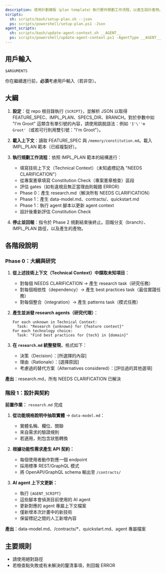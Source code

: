 ```yaml
---
description: 使用計劃模板（plan template）執行實作規劃工作流程，以產生設計產物。
scripts:
  sh: scripts/bash/setup-plan.sh --json
  ps: scripts/powershell/setup-plan.ps1 -Json
agent_scripts:
  sh: scripts/bash/update-agent-context.sh __AGENT__
  ps: scripts/powershell/update-agent-context.ps1 -AgentType __AGENT__
---
```


## 用戶輸入

```text
$ARGUMENTS
```

你在繼續進行前，**必須**考慮用戶輸入（若非空）。

## 大綱

1. **設定**：從 repo 根目錄執行 `{SCRIPT}`，並解析 JSON 以取得 FEATURE_SPEC、IMPL_PLAN、SPECS_DIR、BRANCH。對於參數中如 "I'm Groot" 這類含有單引號的內容，請使用跳脫語法：例如 `'I'\''m Groot'`（或若可行則用雙引號："I'm Groot"）。

2. **載入上下文**：讀取 FEATURE_SPEC 與 `/memory/constitution.md`。載入 IMPL_PLAN 範本（已經複製好）。

3. **執行規劃工作流程**：依照 IMPL_PLAN 範本的結構進行：
   - 填寫技術上下文（Technical Context）（未知處標記為 "NEEDS CLARIFICATION"）
   - 從專案憲章填寫 Constitution Check（專案憲章檢查）區段
   - 評估 gates（如有違規且無正當理由則報錯 ERROR）
   - Phase 0：產生 research.md（解決所有 NEEDS CLARIFICATION）
   - Phase 1：產生 data-model.md、contracts/、quickstart.md
   - Phase 1：執行 agent 腳本以更新 agent context
   - 設計後重新評估 Constitution Check

4. **停止並回報**：指令於 Phase 2 規劃結束後終止。回報分支（branch）、IMPL_PLAN 路徑，以及產生的產物。

## 各階段說明

### Phase 0：大綱與研究

1. **從上述技術上下文（Technical Context）中擷取未知項目**：
   - 對每個 NEEDS CLARIFICATION → 產生 research task（研究任務）
   - 對每個相依性（dependency）→ 產生 best practices task（最佳實踐任務）
   - 對每個整合（integration）→ 產生 patterns task（模式任務）

2. **產生並派發 research agents（研究代理）**：

   ```text
   For each unknown in Technical Context:
     Task: "Research {unknown} for {feature context}"
   For each technology choice:
     Task: "Find best practices for {tech} in {domain}"
   ```

3. **在 `research.md` 統整發現**，格式如下：
   - 決策（Decision）：[所選擇的內容]
   - 理由（Rationale）：[選擇原因]
   - 考慮過的替代方案（Alternatives considered）：[評估過的其他選項]

**產出**：research.md，所有 NEEDS CLARIFICATION 已解決

### 階段 1：設計與契約

**前置作業：** `research.md` 完成

1. **從功能規格說明中抽取實體** → `data-model.md`：
   - 實體名稱、欄位、關聯
   - 來自需求的驗證規則
   - 若適用，則包含狀態轉換

2. **根據功能性需求產生 API 契約：**
   - 每個使用者動作對應一個 endpoint
   - 採用標準 REST/GraphQL 模式
   - 將 OpenAPI/GraphQL schema 輸出至 `/contracts/`

3. **AI agent 上下文更新：**
   - 執行 `{AGENT_SCRIPT}`
   - 這些腳本會偵測目前使用的 AI agent
   - 更新對應的 agent 專屬上下文檔案
   - 僅新增本次計畫中的新技術
   - 保留標記之間的人工新增內容

**產出**：data-model.md、/contracts/*、quickstart.md、agent 專屬檔案

## 主要規則

- 請使用絕對路徑
- 若檢查點失敗或有未解決的釐清事項，則回報 ERROR
